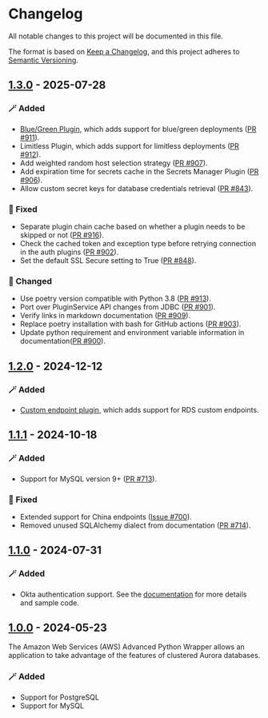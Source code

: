 # Changelog
All notable changes to this project will be documented in this file.

The format is based on [Keep a Changelog](https://keepachangelog.com/en/1.0.0/), and this project adheres to [Semantic Versioning](https://semver.org/#semantic-versioning-200).

## [1.3.0] - 2025-07-28
### :magic_wand: Added
* [Blue/Green Plugin](https://github.com/aws/aws-advanced-python-wrapper/blob/main/docs/using-the-python-driver/using-plugins/UsingTheBlueGreenPlugin.md), which adds support for blue/green deployments ([PR #911](https://github.com/aws/aws-advanced-python-wrapper/pull/911)).
* Limitless Plugin, which adds support for limitless deployments ([PR #912](https://github.com/aws/aws-advanced-python-wrapper/pull/912)).
* Add weighted random host selection strategy ([PR #907](https://github.com/aws/aws-advanced-python-wrapper/pull/907)).
* Add expiration time for secrets cache in the Secrets Manager Plugin ([PR #906](https://github.com/aws/aws-advanced-python-wrapper/pull/906)).
* Allow custom secret keys for database credentials retrieval ([PR #843](https://github.com/aws/aws-advanced-python-wrapper/pull/843)).

### :bug: Fixed
* Separate plugin chain cache based on whether a plugin needs to be skipped or not ([PR #916](https://github.com/aws/aws-advanced-python-wrapper/pull/916)).
* Check the cached token and exception type before retrying connection in the auth plugins ([PR #902](https://github.com/aws/aws-advanced-python-wrapper/pull/902)).
* Set the default SSL Secure setting to True ([PR #848](https://github.com/aws/aws-advanced-python-wrapper/pull/848)).

### :crab: Changed
* Use poetry version compatible with Python 3.8 ([PR #913](https://github.com/aws/aws-advanced-python-wrapper/pull/913)).
* Port over PluginService API changes from JDBC ([PR #901](https://github.com/aws/aws-advanced-python-wrapper/pull/901)).
* Verify links in markdown documentation ([PR #909](https://github.com/aws/aws-advanced-python-wrapper/pull/909)).
* Replace poetry installation with bash for GitHub actions ([PR #903](https://github.com/aws/aws-advanced-python-wrapper/pull/903)).
* Update python requirement and environment variable information in documentation([PR #900](https://github.com/aws/aws-advanced-python-wrapper/pull/900)).

## [1.2.0] - 2024-12-12
### :magic_wand: Added
* [Custom endpoint plugin](https://github.com/aws/aws-advanced-python-wrapper/blob/main/docs/using-the-python-driver/using-plugins/UsingTheCustomEndpointPlugin.md), which adds support for RDS custom endpoints.

## [1.1.1] - 2024-10-18
### :magic_wand: Added
* Support for MySQL version 9+ ([PR #713](https://github.com/aws/aws-advanced-python-wrapper/pull/713)).

### :bug: Fixed
* Extended support for China endpoints ([Issue #700](https://github.com/aws/aws-advanced-python-wrapper/issues/700)).
* Removed unused SQLAlchemy dialect from documentation ([PR #714](https://github.com/aws/aws-advanced-python-wrapper/pull/714)).

## [1.1.0] - 2024-07-31
### :magic_wand: Added
* Okta authentication support. See the [documentation](./docs/using-the-python-driver/using-plugins/UsingTheOktaAuthenticationPlugin.md) for more details and sample code.

## [1.0.0] - 2024-05-23
The Amazon Web Services (AWS) Advanced Python Wrapper allows an application to take advantage of the features of clustered Aurora databases.

### :magic_wand: Added
* Support for PostgreSQL
* Support for MySQL

[1.3.0]: https://github.com/aws/aws-advanced-python-wrapper/compare/1.2.0...1.3.0
[1.2.0]: https://github.com/aws/aws-advanced-python-wrapper/compare/1.1.1...1.2.0
[1.1.1]: https://github.com/aws/aws-advanced-python-wrapper/compare/1.1.0...1.1.1
[1.1.0]: https://github.com/aws/aws-advanced-python-wrapper/compare/1.0.0...1.1.0
[1.0.0]: https://github.com/aws/aws-advanced-python-wrapper/releases/tag/1.0.0
